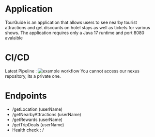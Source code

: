 # Application
TourGuide is an application that allows users to see nearby tourist attractions and get discounts on hotel stays as well as tickets for various shows.
The application requires only a Java 17 runtime and port 8080 avalaible

# CI/CD
Latest Pipeline : ![example workflow](https://github.com/FlorianFortier/JavaPathENProject8/actions/workflows/maven-publish.yml/badge.svg)
You cannot access our nexus repository, its a private one.
# Endpoints
- /getLocation (userName)
- /getNearbyAttractions (userName)
- /getRewards (userName)
- /getTripDeals (userName)
- Health check : /

  
